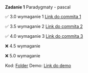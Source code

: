 **Zadanie 1** Paradygmaty - pascal

:white_check_mark: 3.0 wymaganie 1 [Link do commita 1](https://github.com/mmikusx/programowanie_obiektowe/commit/1302cc58fd610807e928d61f579fc0911c47a4e8)

:white_check_mark: 3.5 wymaganie 2 [Link do commita 2](https://github.com/mmikusx/programowanie_obiektowe/commit/1a758256b749829a30285b64296b68ece50a48ac)

:white_check_mark: 4.0 wymaganie 3 [Link do commita 3](https://github.com/mmikusx/programowanie_obiektowe/blob/main/Zadanie1/zad1.pas)

:x: 4.5 wymaganie

:x: 5.0 wymaganie

Kod: [Folder](https://github.com/mmikusx/programowanie_obiektowe/tree/main/Zadanie1)
Demo: [Link do demo](https://github.com/mmikusx/programowanie_obiektowe/blob/main/demos/Programowanie%20obiektowe%20zadanie%201.mov.zip)